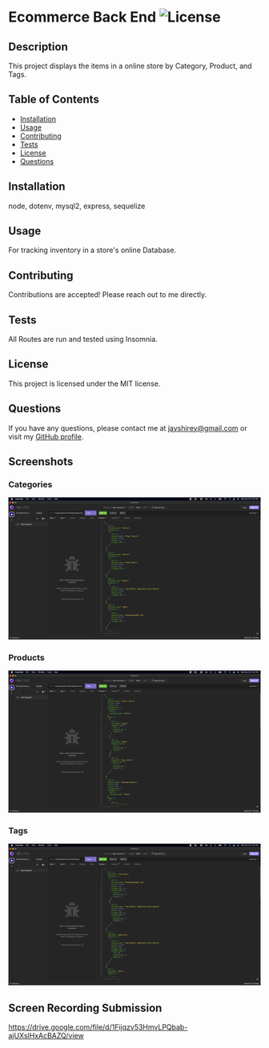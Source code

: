 
# Ecommerce Back End ![License](https://img.shields.io/badge/License-MIT-blue.svg)

## Description
This project displays the items in a online store by Category, Product, and Tags.

## Table of Contents
* [Installation](#installation)
* [Usage](#usage)
* [Contributing](#contributing)
* [Tests](#tests)
* [License](#license)
* [Questions](#questions)

## Installation
node, dotenv, mysql2, express, sequelize

## Usage
For tracking inventory in a store's online Database.

## Contributing
Contributions are accepted! Please reach out to me directly.

## Tests
All Routes are run and tested using Insomnia.

## License
This project is licensed under the MIT license.

## Questions
If you have any questions, please contact me at jayshirey@gmail.com	 or visit my [GitHub profile](https://github.com/jpshirey5).

## Screenshots
### Categories
![Categories](Develop/assets/CAT%20Screen%20Shot%202023-04-26%20at%209.35.35%20PM.png)

### Products
![Products](Develop/assets/PROD%20Screen%20Shot%202023-04-26%20at%209.35.51%20PM.png) 

### Tags
![Tags](Develop/assets/TAG%20Screen%20Shot%202023-04-26%20at%209.35.41%20PM.png)

## Screen Recording Submission
https://drive.google.com/file/d/1Fijqzv53HmvLPQbab-ajUXslHxAcBAZQ/view
